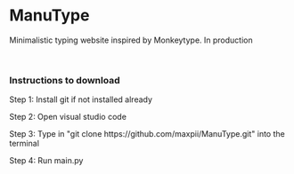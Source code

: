 <h1>ManuType</h1>
<p>Minimalistic typing website inspired by Monkeytype. In production</p>
<br>
<h3>Instructions to download</h3>
<p>Step 1: Install git if not installed already</p>
<p>Step 2: Open visual studio code</p>
<p>Step 3: Type in "git clone https://github.com/maxpii/ManuType.git" into the terminal</p>
<p>Step 4: Run main.py</p>
